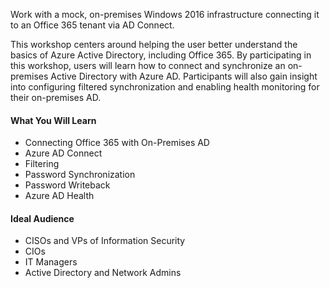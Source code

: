 <p class="lead">
Work with a mock, on-premises Windows 2016 infrastructure connecting it to an Office 365 tenant via AD Connect.
</p>
<p>
This workshop centers around helping the user better understand the basics of Azure Active Directory, including Office 365.  By participating in this workshop, users will learn how to connect and synchronize an on-premises Active Directory with Azure AD.  Participants will also gain insight into configuring filtered synchronization and enabling health monitoring for their on-premises AD.
</p>

<div class="row" style="height:250px;">
<div class=col-third>

#### What You Will Learn

  * Connecting Office 365 with On-Premises AD
  * Azure AD Connect
  * Filtering
  * Password Synchronization
  * Password Writeback
  * Azure AD Health

</div>
<div class=col-third>

#### Ideal Audience

  * CISOs and VPs of Information Security
  * CIOs
  * IT Managers
  * Active Directory and Network Admins

</div>
</div>